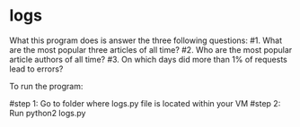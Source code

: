 # logs
What this program does is answer the three following questions:
#1. What are the most popular three articles of all time?
#2. Who are the most popular article authors of all time? 
#3. On which days did more than 1% of requests lead to errors?


To run the program:

#step 1: Go to folder where logs.py file is located within your VM 
#step 2: Run python2 logs.py
